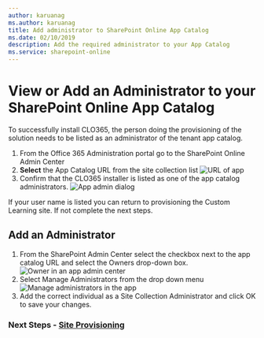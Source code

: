 ```yaml
---
author: karuanag
ms.author: karuanag
title: Add administrator to SharePoint Online App Catalog
ms.date: 02/10/2019
description: Add the required administrator to your App Catalog
ms.service: sharepoint-online
---
```


# View or Add an Administrator to your SharePoint Online App Catalog

To successfully install CLO365, the person doing the provisioning of the solution needs to be listed as an administrator of the tenant app catalog.

1. From the Office 365 Administration portal go to the SharePoint Online Admin Center
1. **Select** the App Catalog URL from the site collection list
![URL of app](media/appadmin_url.png)
1. Confirm that the CLO365 installer is listed as one of the app catalog administrators.
![App admin dialog](media/appadmin_dialog.png)

If your user name is listed you can return to provisioning the Custom Learning site.  If not complete the next steps. 

## Add an Administrator

1. From the SharePoint Admin Center select the checkbox next to the app catalog URL and select the Owners drop-down box.
![Owner in an app admin center](media/appadmin_owner.png)
1. Select Manage Administrators from the drop down menu
![Manage administrators in the app](media/appadmin_manage.png)
1. Add the correct individual as a Site Collection Administrator and click OK to save your changes.

### Next Steps - [Site Provisioning](installsitepackage.md)
